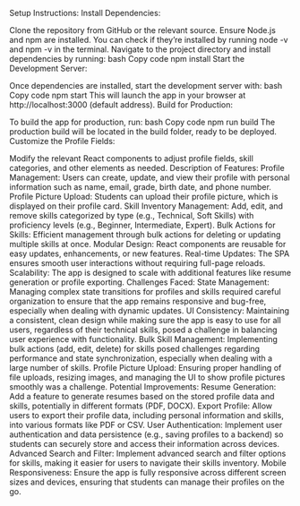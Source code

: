 Setup Instructions:
Install Dependencies:

Clone the repository from GitHub or the relevant source.
Ensure Node.js and npm are installed. You can check if they’re installed by running node -v and npm -v in the terminal.
Navigate to the project directory and install dependencies by running:
bash
Copy code
npm install
Start the Development Server:

Once dependencies are installed, start the development server with:
bash
Copy code
npm start
This will launch the app in your browser at http://localhost:3000 (default address).
Build for Production:

To build the app for production, run:
bash
Copy code
npm run build
The production build will be located in the build folder, ready to be deployed.
Customize the Profile Fields:

Modify the relevant React components to adjust profile fields, skill categories, and other elements as needed.
Description of Features:
Profile Management: Users can create, update, and view their profile with personal information such as name, email, grade, birth date, and phone number.
Profile Picture Upload: Students can upload their profile picture, which is displayed on their profile card.
Skill Inventory Management: Add, edit, and remove skills categorized by type (e.g., Technical, Soft Skills) with proficiency levels (e.g., Beginner, Intermediate, Expert).
Bulk Actions for Skills: Efficient management through bulk actions for deleting or updating multiple skills at once.
Modular Design: React components are reusable for easy updates, enhancements, or new features.
Real-time Updates: The SPA ensures smooth user interactions without requiring full-page reloads.
Scalability: The app is designed to scale with additional features like resume generation or profile exporting.
Challenges Faced:
State Management: Managing complex state transitions for profiles and skills required careful organization to ensure that the app remains responsive and bug-free, especially when dealing with dynamic updates.
UI Consistency: Maintaining a consistent, clean design while making sure the app is easy to use for all users, regardless of their technical skills, posed a challenge in balancing user experience with functionality.
Bulk Skill Management: Implementing bulk actions (add, edit, delete) for skills posed challenges regarding performance and state synchronization, especially when dealing with a large number of skills.
Profile Picture Upload: Ensuring proper handling of file uploads, resizing images, and managing the UI to show profile pictures smoothly was a challenge.
Potential Improvements:
Resume Generation: Add a feature to generate resumes based on the stored profile data and skills, potentially in different formats (PDF, DOCX).
Export Profile: Allow users to export their profile data, including personal information and skills, into various formats like PDF or CSV.
User Authentication: Implement user authentication and data persistence (e.g., saving profiles to a backend) so students can securely store and access their information across devices.
Advanced Search and Filter: Implement advanced search and filter options for skills, making it easier for users to navigate their skills inventory.
Mobile Responsiveness: Ensure the app is fully responsive across different screen sizes and devices, ensuring that students can manage their profiles on the go.
